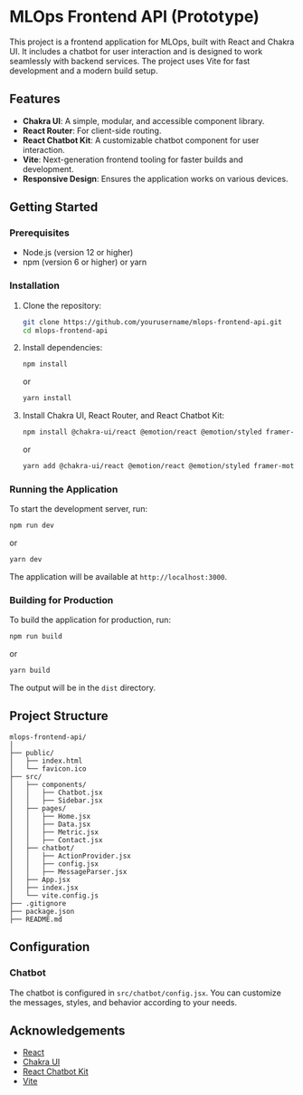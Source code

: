 
# MLOps Frontend API (Prototype)

This project is a frontend application for MLOps, built with React and Chakra UI. It includes a chatbot for user interaction and is designed to work seamlessly with backend services. The project uses Vite for fast development and a modern build setup.

## Features

- **Chakra UI**: A simple, modular, and accessible component library.
- **React Router**: For client-side routing.
- **React Chatbot Kit**: A customizable chatbot component for user interaction.
- **Vite**: Next-generation frontend tooling for faster builds and development.
- **Responsive Design**: Ensures the application works on various devices.

## Getting Started

### Prerequisites

- Node.js (version 12 or higher)
- npm (version 6 or higher) or yarn

### Installation

1. Clone the repository:

   ```bash
   git clone https://github.com/yourusername/mlops-frontend-api.git
   cd mlops-frontend-api
   ```

2. Install dependencies:

   ```bash
   npm install
   ```

   or

   ```bash
   yarn install
   ```

3. Install Chakra UI, React Router, and React Chatbot Kit:

   ```bash
   npm install @chakra-ui/react @emotion/react @emotion/styled framer-motion react-router-dom react-chatbot-kit
   ```

   or

   ```bash
   yarn add @chakra-ui/react @emotion/react @emotion/styled framer-motion react-router-dom react-chatbot-kit
   ```

### Running the Application

To start the development server, run:

```bash
npm run dev
```

or

```bash
yarn dev
```

The application will be available at `http://localhost:3000`.

### Building for Production

To build the application for production, run:

```bash
npm run build
```

or

```bash
yarn build
```

The output will be in the `dist` directory.

## Project Structure

```
mlops-frontend-api/
│
├── public/
│   ├── index.html
│   └── favicon.ico
├── src/
│   ├── components/
│   │   ├── Chatbot.jsx
│   │   ├── Sidebar.jsx
│   ├── pages/
│   │   ├── Home.jsx
│   │   ├── Data.jsx
│   │   ├── Metric.jsx
│   │   ├── Contact.jsx
│   ├── chatbot/
│   │   ├── ActionProvider.jsx
│   │   ├── config.jsx
│   │   ├── MessageParser.jsx
│   ├── App.jsx
│   ├── index.jsx
│   └── vite.config.js
├── .gitignore
├── package.json
├── README.md
```

## Configuration

### Chatbot

The chatbot is configured in `src/chatbot/config.jsx`. You can customize the messages, styles, and behavior according to your needs.


## Acknowledgements

- [React](https://reactjs.org/)
- [Chakra UI](https://chakra-ui.com/)
- [React Chatbot Kit](https://fredrikoseberg.github.io/react-chatbot-kit-docs/)
- [Vite](https://vitejs.dev/)
